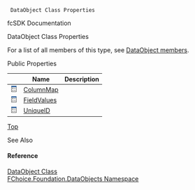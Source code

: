 ﻿     DataObject Class Properties                                                   

fcSDK Documentation

DataObject Class Properties

For a list of all members of this type, see [DataObject members](fcSDK~FChoice.Foundation.DataObjects.DataObject_members.md).

Public Properties

|   | Name | Description |
| --- | --- | --- |
| ![Public Property](dotnetimages/publicProperty.png) | [ColumnMap](fcSDK~FChoice.Foundation.DataObjects.DataObject~ColumnMap.md) |   |
| ![Public Property](dotnetimages/publicProperty.png) | [FieldValues](fcSDK~FChoice.Foundation.DataObjects.DataObject~FieldValues.md) |   |
| ![Public Property](dotnetimages/publicProperty.png) | [UniqueID](fcSDK~FChoice.Foundation.DataObjects.DataObject~UniqueID.md) |   |

[Top](#top)

See Also

#### Reference

[DataObject Class](fcSDK~FChoice.Foundation.DataObjects.DataObject.md)  
[FChoice.Foundation.DataObjects Namespace](fcSDK~FChoice.Foundation.DataObjects_namespace.md)